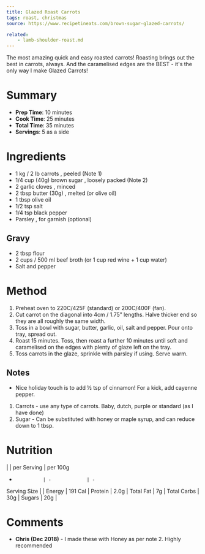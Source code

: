 ```yaml
---
title: Glazed Roast Carrots
tags: roast, christmas
source: https://www.recipetineats.com/brown-sugar-glazed-carrots/

related:
    - lamb-shoulder-roast.md
---
```


The most amazing quick and easy roasted carrots! Roasting brings out the best in carrots, always. And the caramelised edges are the BEST - it's the only way I make Glazed Carrots!

# Summary

* **Prep Time**: 10 minutes
* **Cook Time**: 25 minutes
* **Total Time**: 35 minutes
* **Servings**: 5 as a side


# Ingredients

- 1 kg / 2 lb carrots , peeled (Note 1)
- 1/4 cup (40g) brown sugar , loosely packed (Note 2)
- 2 garlic cloves , minced
- 2 tbsp butter (30g) , melted (or olive oil)
- 1 tbsp olive oil
- 1/2 tsp salt
- 1/4 tsp black pepper
- Parsley , for garnish (optional)

## Gravy

- 2 tbsp flour
- 2 cups / 500 ml beef broth (or 1 cup red wine + 1 cup water)
- Salt and pepper

# Method

1. Preheat oven to 220C/425F (standard) or 200C/400F (fan).
1. Cut carrot on the diagonal into 4cm / 1.75” lengths. Halve thicker end so they are all roughly the same width.
1. Toss in a bowl with sugar, butter, garlic, oil, salt and pepper. Pour onto tray, spread out.
1. Roast 15 minutes. Toss, then roast a further 10 minutes until soft and caramelised on the edges with plenty of glaze left on the tray.
1. Toss carrots in the glaze, sprinkle with parsley if using. Serve warm.

## Notes

* Nice holiday touch is to add ½ tsp of cinnamon! For a kick, add cayenne pepper.
1. Carrots - use any type of carrots. Baby, dutch, purple or standard (as I have done)
2. Sugar - Can be substituted with honey or maple syrup, and can reduce down to 1 tbsp.

# Nutrition

|               | per Serving   | per 100g
-               | -             | -
Serving Size    |               |
Energy          | 191 Cal       |
Protein         | 2.0g          |
Total Fat       | 7g            |
Total Carbs     | 30g           |
Sugars          | 20g           |

# Comments

- **Chris (Dec 2018)** - I made these with Honey as per note 2. Highly recommended